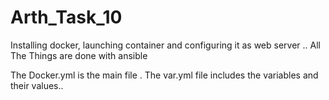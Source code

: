 # Arth_Task_10
Installing docker, launching container and configuring it as web server .. All The Things are done with  ansible

The Docker.yml is the main file . The var.yml file includes the variables and their values..
